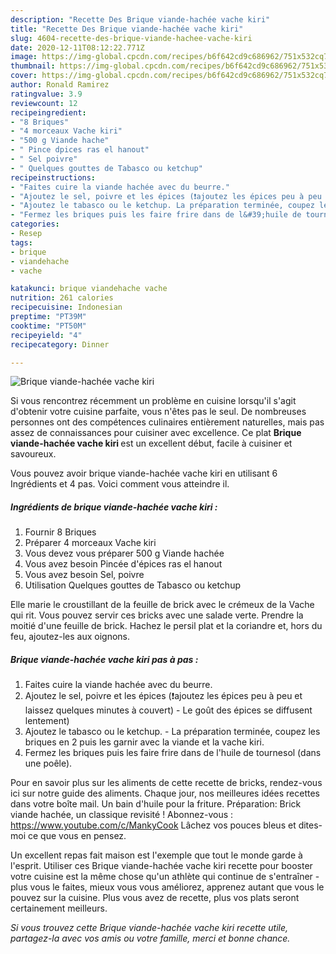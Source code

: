 ```yaml
---
description: "Recette Des Brique viande-hachée vache kiri"
title: "Recette Des Brique viande-hachée vache kiri"
slug: 4604-recette-des-brique-viande-hachee-vache-kiri
date: 2020-12-11T08:12:22.771Z
image: https://img-global.cpcdn.com/recipes/b6f642cd9c686962/751x532cq70/brique-viande-hachee-vache-kiri-photo-principale-de-la-recette.jpg
thumbnail: https://img-global.cpcdn.com/recipes/b6f642cd9c686962/751x532cq70/brique-viande-hachee-vache-kiri-photo-principale-de-la-recette.jpg
cover: https://img-global.cpcdn.com/recipes/b6f642cd9c686962/751x532cq70/brique-viande-hachee-vache-kiri-photo-principale-de-la-recette.jpg
author: Ronald Ramirez
ratingvalue: 3.9
reviewcount: 12
recipeingredient:
- "8 Briques"
- "4 morceaux Vache kiri"
- "500 g Viande hache"
- " Pince dpices ras el hanout"
- " Sel poivre"
- " Quelques gouttes de Tabasco ou ketchup"
recipeinstructions:
- "Faites cuire la viande hachée avec du beurre."
- "Ajoutez le sel, poivre et les épices (❗ajoutez les épices peu à peu et laissez quelques minutes à couvert) Le goût des épices se diffusent lentement)"
- "Ajoutez le tabasco ou le ketchup. La préparation terminée, coupez les briques en 2 puis les garnir avec la viande et la vache kiri."
- "Fermez les briques puis les faire frire dans de l&#39;huile de tournesol (dans une poêle)."
categories:
- Resep
tags:
- brique
- viandehache
- vache

katakunci: brique viandehache vache 
nutrition: 261 calories
recipecuisine: Indonesian
preptime: "PT39M"
cooktime: "PT50M"
recipeyield: "4"
recipecategory: Dinner

---
```



![Brique viande-hachée vache kiri](https://img-global.cpcdn.com/recipes/b6f642cd9c686962/751x532cq70/brique-viande-hachee-vache-kiri-photo-principale-de-la-recette.jpg)

Si vous rencontrez récemment un problème en cuisine lorsqu'il s'agit d'obtenir votre cuisine parfaite, vous n'êtes pas le seul. De nombreuses personnes ont des compétences culinaires entièrement naturelles, mais pas assez de connaissances pour cuisiner avec excellence. Ce plat <strong> Brique viande-hachée vache kiri </strong> est un excellent début, facile à cuisiner et savoureux.

<!--inarticleads1-->

Vous pouvez avoir brique viande-hachée vache kiri en utilisant 6 Ingrédients et 4 pas. Voici comment vous atteindre il.

##### Ingrédients de brique viande-hachée vache kiri :

1. Fournir 8 Briques
1. Préparer 4 morceaux Vache kiri
1. Vous devez vous préparer 500 g Viande hachée
1. Vous avez besoin  Pincée d&#39;épices ras el hanout
1. Vous avez besoin  Sel, poivre
1. Utilisation  Quelques gouttes de Tabasco ou ketchup


Elle marie le croustillant de la feuille de brick avec le crémeux de la Vache qui rit. Vous pouvez servir ces bricks avec une salade verte. Prendre la moitié d&#39;une feuille de brick. Hachez le persil plat et la coriandre et, hors du feu, ajoutez-les aux oignons. 

<!--inarticleads2-->

##### Brique viande-hachée vache kiri pas à pas :

1. Faites cuire la viande hachée avec du beurre.
1. Ajoutez le sel, poivre et les épices (❗ajoutez les épices peu à peu et laissez quelques minutes à couvert) - Le goût des épices se diffusent lentement)
1. Ajoutez le tabasco ou le ketchup. - La préparation terminée, coupez les briques en 2 puis les garnir avec la viande et la vache kiri.
1. Fermez les briques puis les faire frire dans de l&#39;huile de tournesol (dans une poêle).


Pour en savoir plus sur les aliments de cette recette de bricks, rendez-vous ici sur notre guide des aliments. Chaque jour, nos meilleures idées recettes dans votre boîte mail. Un bain d&#39;huile pour la friture. Préparation: Brick viande hachée, un classique revisité ! Abonnez-vous : https://www.youtube.com/c/MankyCook Lâchez vos pouces bleus et dites-moi ce que vous en pensez. 

<!--inarticleads1-->

<p>
Un excellent repas fait maison est l'exemple que tout le monde garde à l'esprit. Utiliser ces Brique viande-hachée vache kiri recette pour booster votre cuisine est la même chose qu'un athlète qui continue de s'entraîner - plus vous le faites, mieux vous vous améliorez, apprenez autant que vous le pouvez sur la cuisine. Plus vous avez de recette, plus vos plats seront certainement meilleurs.
</p>

<p>
<i>Si vous trouvez cette Brique viande-hachée vache kiri recette utile, partagez-la avec vos amis ou votre famille, merci et bonne chance.</i>
</p>
